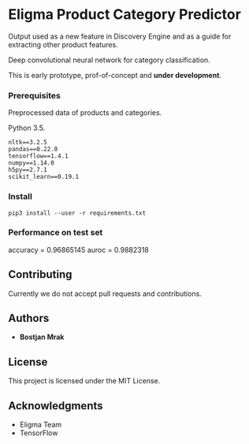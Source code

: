 # Eligma Product Category Predictor

Output used as a new feature in Discovery Engine and as a guide for extracting other product features.

Deep convolutional neural network for category classification.

This is early prototype, prof-of-concept and **under development**.

### Prerequisites

Preprocessed data of products and categories.

Python 3.5.

```
nltk==3.2.5
pandas==0.22.0
tensorflow==1.4.1
numpy==1.14.0
h5py==2.7.1
scikit_learn==0.19.1
```

### Install

```
pip3 install --user -r requirements.txt
```

### Performance on test set

accuracy = 0.96865145
auroc = 0.9882318

## Contributing

Currently we do not accept pull requests and contributions.

## Authors

* **Bostjan Mrak**

## License

This project is licensed under the MIT License.

## Acknowledgments

* Eligma Team
* TensorFlow



